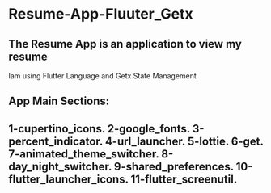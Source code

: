 # Resume-App-Fluuter_Getx
The Resume App is an application to view my resume
--------------------------------------------------
Iam using Flutter Language and Getx State Management

App Main Sections:
------------------
1-cupertino_icons.
2-google_fonts.
3-percent_indicator.
4-url_launcher.
5-lottie.
6-get.
7-animated_theme_switcher.
8-day_night_switcher.
9-shared_preferences.
10-flutter_launcher_icons.
11-flutter_screenutil.
--------------------

